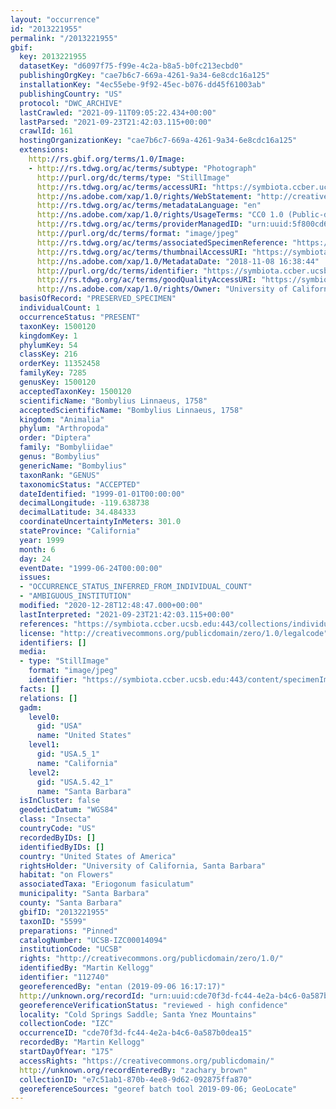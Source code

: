 ```yaml
---
layout: "occurrence"
id: "2013221955"
permalink: "/2013221955"
gbif:
  key: 2013221955
  datasetKey: "d6097f75-f99e-4c2a-b8a5-b0fc213ecbd0"
  publishingOrgKey: "cae7b6c7-669a-4261-9a34-6e8cdc16a125"
  installationKey: "4ec55ebe-9f92-45ec-b076-dd45f61003ab"
  publishingCountry: "US"
  protocol: "DWC_ARCHIVE"
  lastCrawled: "2021-09-11T09:05:22.434+00:00"
  lastParsed: "2021-09-23T21:42:03.115+00:00"
  crawlId: 161
  hostingOrganizationKey: "cae7b6c7-669a-4261-9a34-6e8cdc16a125"
  extensions:
    http://rs.gbif.org/terms/1.0/Image:
    - http://rs.tdwg.org/ac/terms/subtype: "Photograph"
      http://purl.org/dc/terms/type: "StillImage"
      http://rs.tdwg.org/ac/terms/accessURI: "https://symbiota.ccber.ucsb.edu:443/content/specimenImages/UCSB_IZC/UCSB-IZC00014/UCSB-IZC00014094_lg.jpg"
      http://ns.adobe.com/xap/1.0/rights/WebStatement: "http://creativecommons.org/publicdomain/zero/1.0/"
      http://rs.tdwg.org/ac/terms/metadataLanguage: "en"
      http://ns.adobe.com/xap/1.0/rights/UsageTerms: "CC0 1.0 (Public-domain)"
      http://rs.tdwg.org/ac/terms/providerManagedID: "urn:uuid:5f800cd6-69ac-4d15-beb3-78c378b81266"
      http://purl.org/dc/terms/format: "image/jpeg"
      http://rs.tdwg.org/ac/terms/associatedSpecimenReference: "https://symbiota.ccber.ucsb.edu:443/collections/individual/index.php?occid=112740"
      http://rs.tdwg.org/ac/terms/thumbnailAccessURI: "https://symbiota.ccber.ucsb.edu:443/content/specimenImages/UCSB_IZC/UCSB-IZC00014/UCSB-IZC00014094_tn.jpg"
      http://ns.adobe.com/xap/1.0/MetadataDate: "2018-11-08 16:38:44"
      http://purl.org/dc/terms/identifier: "https://symbiota.ccber.ucsb.edu:443/content/specimenImages/UCSB_IZC/UCSB-IZC00014/UCSB-IZC00014094_lg.jpg"
      http://rs.tdwg.org/ac/terms/goodQualityAccessURI: "https://symbiota.ccber.ucsb.edu:443/content/specimenImages/UCSB_IZC/UCSB-IZC00014/UCSB-IZC00014094.jpg"
      http://ns.adobe.com/xap/1.0/rights/Owner: "University of California, Santa Barbara"
  basisOfRecord: "PRESERVED_SPECIMEN"
  individualCount: 1
  occurrenceStatus: "PRESENT"
  taxonKey: 1500120
  kingdomKey: 1
  phylumKey: 54
  classKey: 216
  orderKey: 11352458
  familyKey: 7285
  genusKey: 1500120
  acceptedTaxonKey: 1500120
  scientificName: "Bombylius Linnaeus, 1758"
  acceptedScientificName: "Bombylius Linnaeus, 1758"
  kingdom: "Animalia"
  phylum: "Arthropoda"
  order: "Diptera"
  family: "Bombyliidae"
  genus: "Bombylius"
  genericName: "Bombylius"
  taxonRank: "GENUS"
  taxonomicStatus: "ACCEPTED"
  dateIdentified: "1999-01-01T00:00:00"
  decimalLongitude: -119.638738
  decimalLatitude: 34.484333
  coordinateUncertaintyInMeters: 301.0
  stateProvince: "California"
  year: 1999
  month: 6
  day: 24
  eventDate: "1999-06-24T00:00:00"
  issues:
  - "OCCURRENCE_STATUS_INFERRED_FROM_INDIVIDUAL_COUNT"
  - "AMBIGUOUS_INSTITUTION"
  modified: "2020-12-28T12:48:47.000+00:00"
  lastInterpreted: "2021-09-23T21:42:03.115+00:00"
  references: "https://symbiota.ccber.ucsb.edu:443/collections/individual/index.php?occid=112740"
  license: "http://creativecommons.org/publicdomain/zero/1.0/legalcode"
  identifiers: []
  media:
  - type: "StillImage"
    format: "image/jpeg"
    identifier: "https://symbiota.ccber.ucsb.edu:443/content/specimenImages/UCSB_IZC/UCSB-IZC00014/UCSB-IZC00014094_lg.jpg"
  facts: []
  relations: []
  gadm:
    level0:
      gid: "USA"
      name: "United States"
    level1:
      gid: "USA.5_1"
      name: "California"
    level2:
      gid: "USA.5.42_1"
      name: "Santa Barbara"
  isInCluster: false
  geodeticDatum: "WGS84"
  class: "Insecta"
  countryCode: "US"
  recordedByIDs: []
  identifiedByIDs: []
  country: "United States of America"
  rightsHolder: "University of California, Santa Barbara"
  habitat: "on Flowers"
  associatedTaxa: "Eriogonum fasiculatum"
  municipality: "Santa Barbara"
  county: "Santa Barbara"
  gbifID: "2013221955"
  taxonID: "5599"
  preparations: "Pinned"
  catalogNumber: "UCSB-IZC00014094"
  institutionCode: "UCSB"
  rights: "http://creativecommons.org/publicdomain/zero/1.0/"
  identifiedBy: "Martin Kellogg"
  identifier: "112740"
  georeferencedBy: "entan (2019-09-06 16:17:17)"
  http://unknown.org/recordId: "urn:uuid:cde70f3d-fc44-4e2a-b4c6-0a587b0dea15"
  georeferenceVerificationStatus: "reviewed - high confidence"
  locality: "Cold Springs Saddle; Santa Ynez Mountains"
  collectionCode: "IZC"
  occurrenceID: "cde70f3d-fc44-4e2a-b4c6-0a587b0dea15"
  recordedBy: "Martin Kellogg"
  startDayOfYear: "175"
  accessRights: "https://creativecommons.org/publicdomain/"
  http://unknown.org/recordEnteredBy: "zachary_brown"
  collectionID: "e7c51ab1-870b-4ee8-9d62-092875ffa870"
  georeferenceSources: "georef batch tool 2019-09-06; GeoLocate"
---
```

